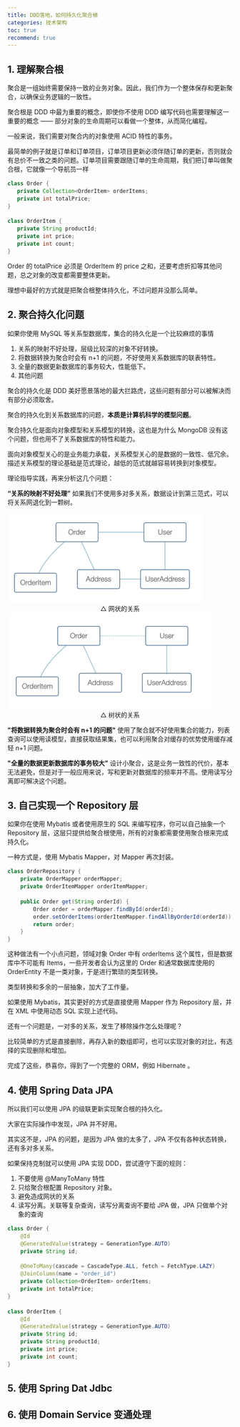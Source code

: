 ```yaml
---
title: DDD落地，如何持久化聚合根
categories: 技术架构
toc: true
recommend: true
---
```




## 1. 理解聚合根

聚合是一组始终需要保持一致的业务对象。因此，我们作为一个整体保存和更新聚合，以确保业务逻辑的一致性。

聚合根是 DDD 中最为重要的概念，即使你不使用 DDD 编写代码也需要理解这一重要的概念 —— 部分对象的生命周期可以看做一个整体，从而简化编程。

一般来说，我们需要对聚合内的对象使用 ACID 特性的事务。

 最简单的例子就是订单和订单项目，订单项目更新必须伴随订单的更新，否则就会有总价不一致之类的问题。订单项目需要跟随订单的生命周期，我们把订单叫做聚合根，它就像一个导航员一样


 ```java
class Order {    
	private Collection<OrderItem> orderItems;   
	private int totalPrice;   
}

class OrderItem {
	private String productId;   
	private int price;   
	private int count; 
}
 ```

Order 的 totalPrice 必须是 OrderItem 的 price 之和，还要考虑折扣等其他问题，总之对象的改变都需要整体更新。

理想中最好的方式就是把聚合根整体持久化，不过问题并没那么简单。

## 2. 聚合持久化问题

如果你使用 MySQL 等关系型数据库，集合的持久化是一个比较麻烦的事情

1. 关系的映射不好处理，层级比较深的对象不好转换。
2. 将数据转换为聚合时会有 n+1 的问题，不好使用关系数据库的联表特性。
3. 全量的数据更新数据库的事务较大，性能低下。
4. 其他问题

聚合的持久化是 DDD 美好愿景落地的最大拦路虎，这些问题有部分可以被解决而有部分必须取舍。

聚合的持久化到关系数据库的问题，**本质是计算机科学的模型问题**。

聚合持久化是面向对象模型和关系模型的转换，这也是为什么 MongoDB 没有这个问题，但也用不了关系数据库的特性和能力。

面向对象模型关心的是业务能力承载，关系模型关心的是数据的一致性、低冗余。描述关系模型的理论基础是范式理论，越低的范式就越容易转换到对象模型。

理论指导实践，再来分析这几个问题：



**“关系的映射不好处理”** 如果我们不使用多对多关系，数据设计到第三范式，可以将关系网退化到一颗树。

<img src="ddd-implement-repository/image-20210120230700098.png" alt="image-20210120230700098" style="zoom:50%;" />

<center>△ 网状的关系 </center>

<img src="ddd-implement-repository/image-20210120230820713.png" alt="image-20210120230820713" style="zoom:50%;" />

<center>△ 树状的关系 </center>

**"将数据转换为聚合时会有 n+1 的问题"** 使用了聚合就不好使用集合的能力，列表查询可以使用读模型，直接获取结果集，也可以利用聚合对缓存的优势使用缓存减轻 n+1 问题。

**"全量的数据更新数据库的事务较大"** 设计小聚合，这是业务一致性的代价，基本无法避免，但是对于一般应用来说，写和更新对数据库的频率并不高。使用读写分离即可解决这个问题。



## 3. 自己实现一个 Repository 层

如果你在使用 Mybatis 或者使用原生的 SQL 来编写程序，你可以自己抽象一个 Repository 层，这层只提供给聚合根使用，所有的对象都需要使用聚合根来完成持久化。

一种方式是，使用 Mybatis Mapper，对 Mapper 再次封装。

```java
class OrderRepository {
	private OrderMapper orderMapper;
	private OrderItemMapper orderItemMapper;
  
	public Order get(String orderId) {
		Order order = orderMapper.findById(orderId);
		order.setOrderItems(orderItemMapper.findAllByOrderId(orderId))
		return order;
	}
}
```

这种做法有一个小点问题，领域对象 Order 中有 orderItems 这个属性，但是数据库中不可能有 Items，一些开发者会认为这里的 Order 和通常数据库使用的 OrderEntity 不是一类对象，于是进行繁琐的类型转换。

类型转换和多余的一层抽象，加大了工作量。

如果使用 Mybatis，其实更好的方式是直接使用 Mapper 作为 Repository 层，并在 XML 中使用动态 SQL 实现上述代码。

还有一个问题是，一对多的关系，发生了移除操作怎么处理呢？

比较简单的方式是直接删除，再存入新的数组即可，也可以实现对象的对比，有选择的实现删除和增加。

完成了这些，恭喜你，得到了一个完整的 ORM，例如 Hibernate 。

## 4. 使用 Spring Data JPA

所以我们可以使用 JPA 的级联更新实现聚合根的持久化。

大家在实际操作中发现，JPA 并不好用。

其实这不是，JPA 的问题，是因为 JPA 做的太多了，JPA 不仅有各种状态转换，还有多对多关系。

如果保持克制就可以使用 JPA 实现 DDD，尝试遵守下面的规则：

1. 不要使用 @ManyToMany 特性
2. 只给聚合根配置 Repository 对象。
3. 避免造成网状的关系
4. 读写分离。关联等复杂查询，读写分离查询不要给 JPA 做，JPA 只做单个对象的查询



```java
class Order {    
	@Id
	@GeneratedValue(strategy = GenerationType.AUTO)
	private String id;

	@OneToMany(cascade = CascadeType.ALL, fetch = FetchType.LAZY)
	@JoinColumn(name = "order_id")
	private Collection<OrderItem> orderItems;   
	private int totalPrice;   
}

class OrderItem {
	@Id
	@GeneratedValue(strategy = GenerationType.AUTO)
	private String id;
	private String productId;   
	private int price;   
	private int count; 
}
```



## 5. 使用 Spring Dat Jdbc



## 6. 使用 Domain Service 变通处理





